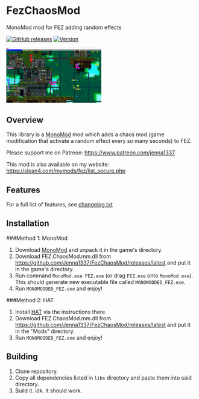 # FezChaosMod
MonoMod mod for FEZ adding random effects 

[![GitHub releases](https://img.shields.io/github/downloads/Jenna1337/FezChaosMod/total.svg?style=flat)](https://github.com/Jenna1337/FezChaosMod/releases)
[![Version](https://img.shields.io/github/v/release/Jenna1337/FezChaosMod.svg?style=flat)](https://github.com/Jenna1337/FezChaosMod/releases/latest)

<img src="thumbnail.png" width="50%" alt="Fez Chaos Mod in action" title="FezChaosMod in action" />

## Overview 

This library is a [MonoMod](https://github.com/MonoMod/MonoMod) mod which adds a chaos mod (game modification that activate a random effect every so many seconds) to FEZ.


Please support me on Patreon: https://www.patreon.com/jenna1337 

This mod is also available on my website: https://sloan4.com/mymods/fez/list_secure.php

## Features

For a full list of features, see [changelog.txt](/changelog.txt)

## Installation

###Method 1: MonoMod
1. Download [MonoMod](https://github.com/MonoMod/MonoMod/releases) and unpack it in the game's directory.
2. Download FEZ.ChaosMod.mm.dll from https://github.com/Jenna1337/FezChaosMod/releases/latest and put it in the game's directory.
3. Run command `MonoMod.exe FEZ.exe` (or drag `FEZ.exe` onto `MonoMod.exe`). This should generate new executable file called `MONOMODDED_FEZ.exe`.
4. Run `MONOMODDED_FEZ.exe` and enjoy!

###Method 2: HAT
1. Install [HAT](https://github.com/Krzyhau/HAT) via the instructions there
2. Download FEZ.ChaosMod.mm.dll from https://github.com/Jenna1337/FezChaosMod/releases/latest and put it in the "Mods" directory.
3. Run `MONOMODDED_FEZ.exe` and enjoy!

## Building

1. Clone repository.
2. Copy all dependencies listed in `libs` directory and paste them into said directory.
3. Build it. idk. it should work.
